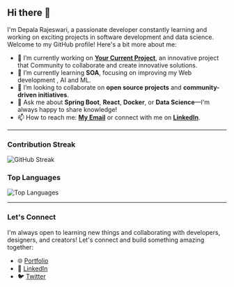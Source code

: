 ## Hi there 👋

I'm Depala Rajeswari, a passionate developer constantly learning and working on exciting projects in software development and data science. Welcome to my GitHub profile! Here's a bit more about me:

- 🔭 I’m currently working on **[Your Current Project](https://collabculturevk.com/)**, an innovative project that Community to collaborate and create innovative solutions.
- 🌱 I’m currently learning **SOA**, focusing on improving my Web development , AI and ML.
- 👯 I’m looking to collaborate on **open source projects** and **community-driven initiatives**.
- 💬 Ask me about **Spring Boot**, **React**, **Docker**, or **Data Science**—I'm always happy to share knowledge!
- 📫 How to reach me: **[My Email](mailto:dsoni071rajeswari@example.com)** or connect with me on **[LinkedIn](https://www.linkedin.com/in/rajeswarid)**.

---
### Contribution Streak
![GitHub Streak](https://streak-stats.demolab.com?user=steelydr&theme=dark&background=000000&border=000000&stroke=FFFFFF&ring=FFFFFF&fire=FFFFFF&currStreakLabel=FFFFFF&currStreakNum=FFFFFF&sideLabels=FFFFFF&dates=FFFFFF)



### Top Languages
![Top Languages](https://github-readme-stats.vercel.app/api/top-langs/?username=steelydr&theme=black&hide_border=true)

---
### Let's Connect
I'm always open to learning new things and collaborating with developers, designers, and creators! Let's connect and build something amazing together:

- 🌐 [Portfolio](https://rajeswaridepalav.netlify.app/)
- 💼 [LinkedIn](https://www.linkedin.com/in/rajeswarid)
- 🐦 [Twitter](https://twitter.com/yourprofile)
